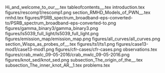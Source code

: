 Hi_and_welcome_to_our__.tex
tableofcontents__.tex
introduction.tex
figures/rescomp1/rescomp1.png
section_RMHD_Models_of_PWN__.tex
rmhd.tex
figures/PSRB_spectrum_broadband-eps-converted-to/PSRB_spectrum_broadband-eps-converted-to.png
figures/gamma_binary3/gamma_binary3.png
figures/ls5039_full_light/ls5039_full_light.png
figures/emission_map/emission_map.png
figures/all_curves/all_curves.png
section_Wisps_as_probes_of__.tex
figures/ts1/ts1.png
figures/case13-mod1/case13-mod1.png
figures/cfr-cases/cfr-cases.png
observations.tex
figures/crab_mwlc_09-05-2016/crab_mwlc_09-05-2016.png
figures/knot_sed/knot_sed.png
subsection_The_origin_of_the__.tex
subsection_The_inner_knot_AR__1.tex
problems.tex